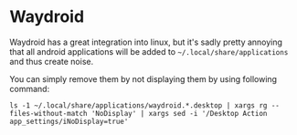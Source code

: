 # Waydroid

Waydroid has a great integration into linux, but it's sadly pretty annoying that all android applications will be added to `~/.local/share/applications` and thus create noise.

You can simply remove them by not displaying them by using following command:

```
ls -1 ~/.local/share/applications/waydroid.*.desktop | xargs rg --files-without-match 'NoDisplay' | xargs sed -i '/Desktop Action app_settings/iNoDisplay=true'
```

